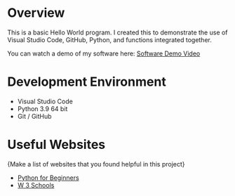 # Overview

This is a basic Hello World program. I created this to demonstrate the use of Visual Studio Code, GitHub, Python, and functions integrated together.


 You can watch a demo of my software here:
[Software Demo Video](https://youtu.be/YwZYTG8goxw)

# Development Environment

* Visual Studio Code
* Python 3.9 64 bit
* Git / GitHub


# Useful Websites

{Make a list of websites that you found helpful in this project}
* [Python for Beginners](https://www.pythonforbeginners.com)
* [W 3 Schools](https://www.w3schools.com/python/python_functions.asp)